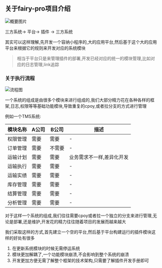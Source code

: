 ## 关于fairy-pro项目介绍 

![概要图片](./img/system.png)  

三方系统-> 平台-> 插件 -> 三方系统

其实可以这样理解,先开发一个容纳小程序的,大的应用平台,然后基于这个大的应用平台来根据它的规则来开发对应的系统模块

> 相当于平台只是来管理插件的部署,开发已经对应的统一的模块管理,比如对应的日志管理,link追踪

### 关于执行流程 

![流程图](./img/flow.png)

一个系统的组成是由很多个模块来进行组成的,我们大部分精力花在各种各样的框架,日志,权限等等基础功能模块,导致重复的cpoy,或者拉分支的方式进行管理

例如一个TMS系统: 

|模块名称       |A公司        | B公司    | 描述
|----       |---       |---    |----- 
|权限管理       | 需要        |需要        |-
|订单管理       |需要          |不需要    |-
|运输计划       |需要          |需要        |业务需求不一样,差异化开发
|运输执行       |需要          |需要        |-
|运输实绩       |需要          |需要         |-
|库存管理       |需要          |需要         |-
|结算管理       |需要          |需要         |-
|分析管理       |需要          |需要          |-



对于这样一个系统的组成,我们往往需要cpoy或者拉一个独立的分支来进行管理,无论是部署,还是维护,开发花的精力往往随着项目的发展而越来越大


我们采取这样的方式,首先建立一个空的平台,然后基于平台构建运行的插件模块这样的好处有很多  

1. 在更新系统模块的时候无需停运系统
2. 模块更加解耦了,一个功能模块崩溃,不会影响到整个系统的崩溃
3. 开发更加方便无需了解整个框架的技术架构,只需要了解插件开发手册即可
